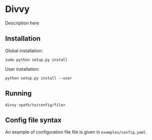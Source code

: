 Divvy
==========================
Description here

## Installation
Global installation:
```
sudo python setup.py install
```
User installation:
```
python setup.py install --user
```

## Running
```
divvy <path/to/config/file>
```
## Config file syntax
An example of configuration file file is given in `examples/config.yaml`.
